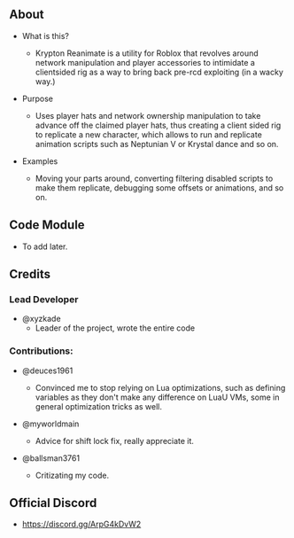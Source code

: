 ## About
- What is this?
  - Krypton Reanimate is a utility for Roblox that revolves around network manipulation and player accessories to intimidate a clientsided rig as a way to bring back pre-rcd exploiting (in a wacky way.)

- Purpose
  - Uses player hats and network ownership manipulation to take advance off the claimed player hats, thus creating a client sided rig to replicate a new character, which allows to run and replicate animation scripts such as Neptunian V or Krystal dance and so on.

- Examples
  - Moving your parts around, converting filtering disabled scripts to make them replicate, debugging some offsets or animations, and so on.

## Code Module
- To add later.

## Credits
### Lead Developer

- @xyzkade 
  - Leader of the project, wrote the entire code

### Contributions:

- @deuces1961
  - Convinced me to stop relying on Lua optimizations, such as defining variables as they don't make any difference on LuaU VMs, some in general optimization tricks as well.

- @myworldmain
  - Advice for shift lock fix, really appreciate it.

- @ballsman3761
  - Critizating my code.

## Official Discord
- https://discord.gg/ArpG4kDvW2
